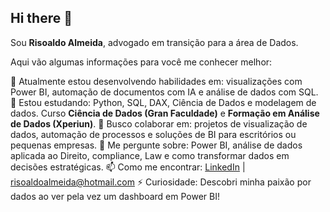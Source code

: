 ## Hi there 👋

Sou **Risoaldo Almeida**, advogado em transição para a área de Dados. 

Aqui vão algumas informações para você me conhecer melhor:

🔭 Atualmente estou desenvolvendo habilidades em: visualizações com Power BI, automação de documentos com IA e análise de dados com SQL.
🌱 Estou estudando: Python, SQL, DAX, Ciência de Dados e modelagem de dados. Curso **Ciência de Dados (Gran Faculdade)** e **Formação em Análise de Dados (Xperiun)**.
👯 Busco colaborar em: projetos de visualização de dados, automação de processos e soluções de BI para escritórios ou pequenas empresas.
💬 Me pergunte sobre: Power BI, análise de dados aplicada ao Direito, compliance, Law e como transformar dados em decisões estratégicas.
📫 Como me encontrar: [LinkedIn](https://www.linkedin.com/in/risoaldoalmeida) | risoaldoalmeida@hotmail.com
⚡ Curiosidade: Descobri minha paixão por dados ao ver pela vez um dashboard em Power BI!
